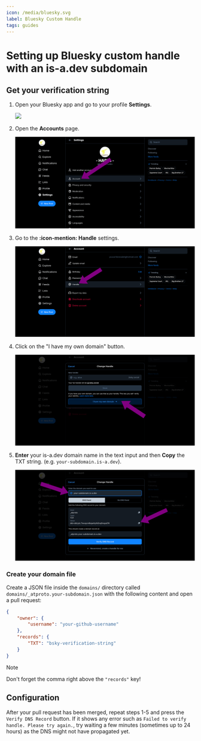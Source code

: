 ```yaml
---
icon: /media/bluesky.svg
label: Bluesky Custom Handle
tags: guides
---
```


# Setting up Bluesky custom handle with an is-a.dev subdomain

## Get your verification string

1. Open your Bluesky app and go to your profile **Settings**.

   ![](../media/discord/step_1.png)

2. Open the **Accounts** page.

   ![](../media/bsky/step_2.png)

3. Go to the **:icon-mention: Handle** settings.

   ![](../media/bsky/step_3.png)

4. Click on the "I have my own domain" button.

   ![](../media/bsky/step_4.png)

5. **Enter** your is-a.dev domain name in the text input and then **Copy** the TXT string. (e.g. `your-subdomain.is-a.dev`).

   ![](../media/bsky/step_5.png)


### Create your domain file

Create a JSON file inside the `domains/` directory called `domains/_atproto.your-subdomain.json` with the following content and open a pull request:

```json
{
    "owner": {
        "username": "your-github-username"
    },
    "records": {
        "TXT": "bsky-verification-string"
    }
}
```

> [!NOTE]
> Don't forget the comma right above the `"records"` key!

## Configuration

After your pull request has been merged, repeat steps 1-5 and press the `Verify DNS Record` button.
If it shows any error such as `Failed to verify handle. Please try again.`, try waiting a few minutes (sometimes up to 24 hours) as the DNS might not have propagated yet.
